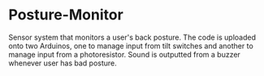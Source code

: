 # Posture-Monitor
Sensor system that monitors a user's back posture. The code is uploaded onto two Arduinos, one to manage input from tilt switches and another to manage input from a photoresistor. Sound is outputted from a buzzer whenever user has bad posture.
